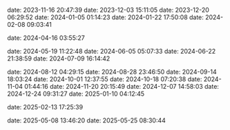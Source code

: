 

date: 2023-11-16 20:47:39
date: 2023-12-03 15:11:05
date: 2023-12-20 06:29:52
date: 2024-01-05 01:14:23
date: 2024-01-22 17:50:08
date: 2024-02-08 09:03:41

date: 2024-04-16 03:55:27

date: 2024-05-19 11:22:48
date: 2024-06-05 05:07:33
date: 2024-06-22 21:38:59
date: 2024-07-09 16:14:42

date: 2024-08-12 04:29:15
date: 2024-08-28 23:46:50
date: 2024-09-14 18:03:24
date: 2024-10-01 12:37:55
date: 2024-10-18 07:20:38
date: 2024-11-04 01:44:16
date: 2024-11-20 20:15:49
date: 2024-12-07 14:58:03
date: 2024-12-24 09:31:27
date: 2025-01-10 04:12:45

date: 2025-02-13 17:25:39


date: 2025-05-08 13:46:20
date: 2025-05-25 08:30:44